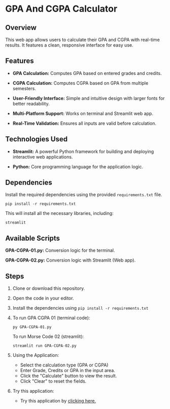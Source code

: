 # GPA And CGPA Calculator
## Overview
This web app allows users to calculate their GPA and CGPA with real-time results. It features a clean, responsive interface for easy use.

## Features
- **GPA Calculation:** Computes GPA based on entered grades and credits.

- **CGPA Calculation:** Computes CGPA based on GPA from multiple semesters.

- **User-Friendly Interface:** Simple and intuitive design with larger fonts for better readability.

- **Multi-Platform Support:** Works on terminal and Streamlit web app.

- **Real-Time Validation:** Ensures all inputs are valid before calculation.

## Technologies Used
- **Streamlit:** A powerful Python framework for building and deploying interactive web applications.
  
- **Python:** Core programming language for the application logic.

## Dependencies
Install the required dependencies using the provided `requirements.txt` file.

`pip install -r requirements.txt`

This will install all the necessary libraries, including:
```
streamlit
```

## Available Scripts
**GPA-CGPA-01.py:** Conversion logic for the terminal.

**GPA-CGPA-02.py:** Conversion logic with Streamlit (Web app).

## Steps

1. Clone or download this repository.

2. Open the code in your editor.

3. Install the dependencies using `pip install -r requirements.txt`

4. To run GPA CGPA 01 (terminal code):
   
   `py GPA-CGPA-01.py`

   To run Morse Code 02 (streamlit):

   `streamlit run GPA-CGPA-02.py`

5. Using the Application:
   - Select the calculation type (GPA or CGPA)
   - Enter Grade, Credits or GPA in the input area.
   - Click the "Calculate" button to view the result.
   - Click "Clear" to reset the fields.

6. Try this application:
   - Try this application by [clicking here.](https://krish-mini-projects-gpa-cgpa.streamlit.app)
